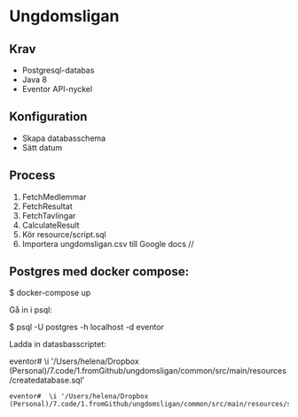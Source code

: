 # Ungdomsligan

## Krav

* Postgresql-databas
* Java 8
* Eventor API-nyckel

## Konfiguration

* Skapa databasschema
* Sätt datum

## Process

1. FetchMedlemmar
2. FetchResultat
3. FetchTavlingar
4. CalculateResult
5. Kör resource/script.sql
6. Importera ungdomsligan.csv till Google docs 
  //
  
## Postgres med docker compose: 
  
  $ docker-compose up
  
  Gå in i psql:
  
  $ psql -U postgres -h localhost -d eventor
  
  Ladda in datasbasscriptet: 
  
  eventor#  \i '/Users/helena/Dropbox (Personal)/7.code/1.fromGithub/ungdomsligan/common/src/main/resources/createdatabase.sql'

    eventor#  \i '/Users/helena/Dropbox (Personal)/7.code/1.fromGithub/ungdomsligan/common/src/main/resources/script.sql'

  
